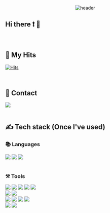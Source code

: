 <div align="center">
  
![header](https://capsule-render.vercel.app/api?type=waving&height=200&color=timeGradient&text=Seunghee's%20GitHub👩‍💻&animation=twinkling&fontSize=50&fontAlignY=35)
</div>

<div align = "left">

## Hi there ❗ 👋


<br>

## 🧑 My Hits
[![Hits](https://hits.seeyoufarm.com/api/count/incr/badge.svg?url=https%3A%2F%2Fgithub.com%2Fseungheeleedev%2Fhit-counter&count_bg=%23E4A9FF&title_bg=%23B8B8B8&icon=ghostery.svg&icon_color=%23FFFFFF&title=Hits&edge_flat=false)](https://hits.seeyoufarm.com)

<br>

## 📱 Contact
<img src="https://img.shields.io/badge/sh.lee.elec@gmail.com-EA4335?style=flat-square&logo=Gmail&logoColor=white">

<br>
<br>

## ✍️ Tech stack (Once I've used)
### 📚 Languages
<img src="https://img.shields.io/badge/C-A8B9CC?style=flat-square&logo=C&logoColor=white">
<img src="https://img.shields.io/badge/C%23-239120?style=flat-square&logo=csharp&logoColor=white">
<img src="https://img.shields.io/badge/Python-3776AB?style=flat-square&logo=Python&logoColor=yellow">

<br>
<br>

### ⚒️ Tools
<img src="https://img.shields.io/badge/Github-181717?style=flat-square&logo=Github&logoColor=white">
<img src="https://img.shields.io/badge/Arduino-00979D?style=flat-square&logo=arduino&logoColor=white">
<img src="https://img.shields.io/badge/STM32CubeIDE-03234B?style=flat-square&logo=stmicroelectronics&logoColor=white">
<img src="https://img.shields.io/badge/Visual%20Studio-5C2D91?style=flat-square&logo=visualstudio&logoColor=white">
<img src="https://img.shields.io/badge/Visual%20Studio%20Code-007ACC?style=flat-square&logo=visualstudiocode&logoColor=white">

<br>

<img src="https://img.shields.io/badge/Altium%20Designer-A5915F?style=flat-square&logo=altiumdesigner&logoColor=white">
<img src="https://img.shields.io/badge/Rhino5-801010?style=flat-square&logo=rhinoceros&logoColor=white">

<br>

<img src="https://img.shields.io/badge/Microsoft%20Word-2B579A?style=flat-square&logo=microsoftword&logoColor=white">
<img src="https://img.shields.io/badge/Microsoft%20PowerPoint-B7472A?style=flat-square&logo=microsoftpowerpoint&logoColor=white">
<img src="https://img.shields.io/badge/Microsoft%20Excel-217346?style=flat-square&logo=microsoftexcel&logoColor=white">
<img src="https://img.shields.io/badge/Microsoft%20Visio-181717?style=flat-square&logo=microsoftvisio&logoColor=white">

<br>

<img src="https://img.shields.io/badge/Adobe%20Photoshop-31A8FF?style=flat-square&logo=adobephotoshop&logoColor=white">
<img src="https://img.shields.io/badge/Adobe%20Premiere%20Pro-9999FF?style=flat-square&logo=adobepremierepro&logoColor=white">

<br>
<br>
</div>
